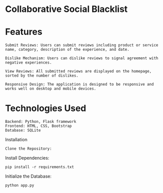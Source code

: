 # Collaborative Social Blacklist

# Features

    Submit Reviews: Users can submit reviews including product or service name, category, description of the experience, and date.

    Dislike Mechanism: Users can dislike reviews to signal agreement with negative experiences.

    View Reviews: All submitted reviews are displayed on the homepage, sorted by the number of dislikes.

    Responsive Design: The application is designed to be responsive and works well on desktop and mobile devices.

# Technologies Used

    Backend: Python, Flask framework
    Frontend: HTML, CSS, Bootstrap
    Database: SQLite


Installation

    Clone the Repository:

Install Dependencies:

    pip install -r requirements.txt
    
Initialize the Database:

    python app.py
  


    
